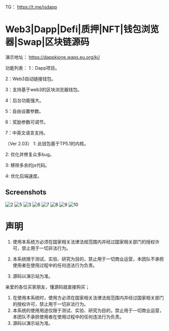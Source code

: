 TG： https://t.me/isdapp

# Web3|Dapp|Defi|质押|NFT|钱包浏览器|Swap|区块链源码

演示地址： https://dappkjone.waps.eu.org/kj/

功能列表：
1：Dapp项目。

2：Web3自动链接钱包。

3：支持基于web3的区块浏览器钱包。

4：后台功能强大。

5：自由设置参数。

6：奖励参数可调节。

7：中英文语言支持。


（Ver 2.03）
1: 此钱包基于TP5.1的内核。

2: 优化并修复众多bug。

3: 移除多余的js代码。

4: 优化后端速度。

## Screenshots
![2](imgs/2.JPG)
![5](imgs/3.jpg)
![3](imgs/4.jpg)
![6](imgs/5.JPG)
![7](imgs/6.JPG)
![8](imgs/10_proc.jpg)
![9](imgs/8_proc.jpg)
![10](imgs/9_proc.jpg)

# 声明

1. 使用本系统方必须在国家相关法律法规范围内并经过国家相关部门的授权许可，禁止用于一切非法行为。

2. 本系统限于测试、实验、研究为目的，禁止用于一切商业运营，本团队不承担使用者在使用过程中的任何违法行为负责。

3. 源码以演示站为准。


亲爱的各位买家朋友，懂源码就直接购买；
1. 在使用本系统时，使用方必须在国家相关法律法规范围内并经过国家相关部门的授权许可，禁止用于一切非法行为。
2. 本系统的使用用途仅限于测试、实验、研究为目的，禁止用于一切商业运营，本团队不承担使用者在使用过程中的任何违法行为负责。
3. 源码以演示站为准。

